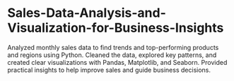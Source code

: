 # Sales-Data-Analysis-and-Visualization-for-Business-Insights
Analyzed monthly sales data to find trends and top-performing products and regions using Python. Cleaned the data, explored key patterns, and created clear visualizations with Pandas, Matplotlib, and Seaborn. Provided practical insights to help improve sales and guide business decisions.
